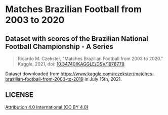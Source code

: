 # Matches Brazilian Football from 2003 to 2020
## Dataset with scores of the Brazilian National Football Championship - A Series

> Ricardo M. Czekster, "Matches Brazilian Football from 2003 to 2020." Kaggle, 2021, doi: [10.34740/KAGGLE/DSV/1978779](https://doi.org/10.34740/kaggle/dsv/1978779).

Dataset downloaded from https://www.kaggle.com/rczekster/matches-brazilian-football-from-2003-to-2019 in July 15th, 2021.

## LICENSE

[Attribution 4.0 International (CC BY 4.0)](https://creativecommons.org/licenses/by/4.0/)